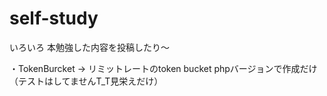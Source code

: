 # self-study
いろいろ
本勉強した内容を投稿したり〜


・TokenBurcket 
-> リミットレートのtoken bucket phpバージョンで作成だけ
（テストはしてませんT_T見栄えだけ）
